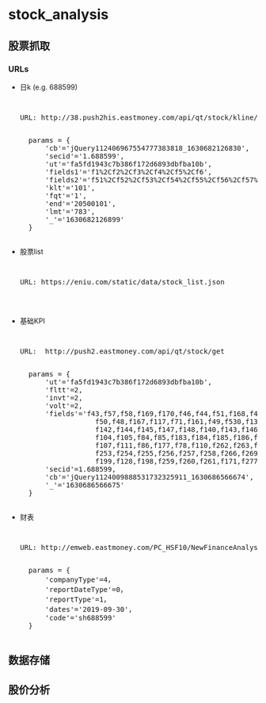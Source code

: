 # stock_analysis

## 股票抓取

### URLs
* 日k (e.g. 688599)
	<pre>
	<p>URL: http://38.push2his.eastmoney.com/api/qt/stock/kline/get</p>
	params = {
		'cb'='jQuery112406967554777383818_1630682126830',
		'secid'='1.688599',
		'ut'='fa5fd1943c7b386f172d6893dbfba10b',
		'fields1'='f1%2Cf2%2Cf3%2Cf4%2Cf5%2Cf6',
		'fields2'='f51%2Cf52%2Cf53%2Cf54%2Cf55%2Cf56%2Cf57%2Cf58%2Cf59%2Cf60%2Cf61',
		'klt'='101',
		'fqt'='1',
		'end'='20500101',
		'lmt'='783',
		'_'='1630682126899'
	}
	</pre>
* 股票list
	<pre>
	<p>URL: https://eniu.com/static/data/stock_list.json</p>
	</pre>
* 基础KPI
    <pre>
    <p>URL:  http://push2.eastmoney.com/api/qt/stock/get</p>
    params = {
        'ut'='fa5fd1943c7b386f172d6893dbfba10b',
        'fltt'=2,
        'invt'=2,
        'volt'=2,
        'fields'='f43,f57,f58,f169,f170,f46,f44,f51,f168,f47,f164,f163,f116,f60,f45,f52,\
                    f50,f48,f167,f117,f71,f161,f49,f530,f135,f136,f137,f138,f139,f141,\
                    f142,f144,f145,f147,f148,f140,f143,f146,f149,f55,f62,f162,f92,f173,\
                    f104,f105,f84,f85,f183,f184,f185,f186,f187,f188,f189,f190,f191,f192,\
                    f107,f111,f86,f177,f78,f110,f262,f263,f264,f267,f268,f250,f251,f252,\
                    f253,f254,f255,f256,f257,f258,f266,f269,f270,f271,f273,f274,f275,f127,\
                    f199,f128,f198,f259,f260,f261,f171,f277,f278,f279,f288,f292,f182',
        'secid'=1.688599,
        'cb'='jQuery1124009888531732325911_1630686566674',
        '_'='1630686566675'
    }
    </pre>
* 财表
    <pre>
    <p>URL: http://emweb.eastmoney.com/PC_HSF10/NewFinanceAnalysis/lrbAjaxNew</p>
    params = {
        'companyType'=4，
        'reportDateType'=0，
        'reportType'=1，
        'dates'='2019-09-30'，
        'code'='sh688599'
    }
    </pre>
    
## 数据存储

## 股价分析